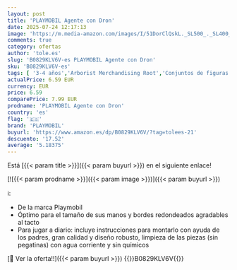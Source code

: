 ```yaml
---
layout: post
title: 'PLAYMOBIL Agente con Dron'
date: 2025-07-24 12:17:13
image: 'https://m.media-amazon.com/images/I/51DorClQskL._SL500_._SL400_.jpg'
comments: true
category: ofertas
author: 'tole.es'
slug: 'B0829KLV6V-es PLAYMOBIL Agente con Dron'
sku: 'B0829KLV6V-es'
tags: [ '3-4 años','Arborist Merchandising Root','Conjuntos de figuras de juguete','Juguetes','Juguetes y juegos','Muñecos y figuras','Self Service','Special Features Stores','b6d17eda-2c26-45ed-a098-453a9f96e839_0','b6d17eda-2c26-45ed-a098-453a9f96e839_1801','b6d17eda-2c26-45ed-a098-453a9f96e839_2201','playmobil','prod. muñecos y figuras','🇪🇸', ]
actualPrice: 6.59 EUR
currency: EUR
price: 6.59
comparePrice: 7.99 EUR
prodname: 'PLAYMOBIL Agente con Dron'
country: 'es'
flag: '🇪🇸'
brand: 'PLAYMOBIL'
buyurl: 'https://www.amazon.es/dp/B0829KLV6V/?tag=tolees-21'
descuento: '17.52'
average: '5.18375'
---
```


Está [{{< param title >}}]({{< param buyurl >}}) en el siguiente enlace!

[![{{< param prodname >}}]({{< param image >}})]({{< param buyurl >}})

ℹ️:

- De la marca Playmobil
- Óptimo para el tamaño de sus manos y bordes redondeados agradables al tacto
- Para jugar a diario: incluye instrucciones para montarlo con ayuda de los padres, gran calidad y diseño robusto, limpieza de las piezas (sin pegatinas) con agua corriente y sin químicos

[🛒 Ver la oferta!!]({{< param buyurl >}})
{{<world>}}B0829KLV6V{{</world>}}
